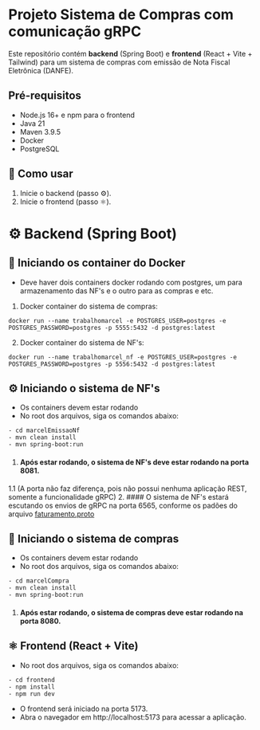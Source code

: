 # Projeto Sistema de Compras com comunicação gRPC
Este repositório contém **backend** (Spring Boot) e **frontend** (React + Vite + Tailwind) para um sistema de compras com emissão de Nota Fiscal Eletrônica (DANFE).

## Pré-requisitos
- Node.js 16+ e npm para o frontend
- Java 21
- Maven 3.9.5
- Docker
- PostgreSQL

## 🚀 Como usar

1. Inicie o backend (passo ⚙️).
2. Inicie o frontend (passo ⚛️).

# ⚙️ Backend (Spring Boot)

## 🐳 Iniciando os container do Docker
- Deve haver dois containers docker rodando com postgres, um para armazenamento das NF's e o outro para as compras e etc.

1. Docker container do sistema de compras:
```
docker run --name trabalhomarcel -e POSTGRES_USER=postgres -e POSTGRES_PASSWORD=postgres -p 5555:5432 -d postgres:latest
```

2. Docker container do sistema de NF's:
```
docker run --name trabalhomarcel_nf -e POSTGRES_USER=postgres -e POSTGRES_PASSWORD=postgres -p 5556:5432 -d postgres:latest
```

## ⚙️ Iniciando o sistema de NF's
- Os containers devem estar rodando
- No root dos arquivos, siga os comandos abaixo:
```
- cd marcelEmissaoNf
- mvn clean install
- mvn spring-boot:run
```
1. #### Após estar rodando, o sistema de NF's deve estar rodando na porta 8081.
1.1 (A porta não faz diferença, pois não possui nenhuma aplicação REST, somente a funcionalidade gRPC)
2. #### O sistema de NF's estará escutando os envios de gRPC na porta 6565, conforme os padões do arquivo [faturamento.proto](./marcelEmissaoNf/src/main/proto/faturamento.proto)

## 🛒 Iniciando o sistema de compras
- Os containers devem estar rodando
- No root dos arquivos, siga os comandos abaixo:
```
- cd marcelCompra
- mvn clean install
- mvn spring-boot:run
```
1. #### Após estar rodando, o sistema de compras deve estar rodando na porta 8080.

## ⚛️ Frontend (React + Vite)

- No root dos arquivos, siga os comandos abaixo:
```
- cd frontend
- npm install
- npm run dev
```
- O frontend será iniciado na porta 5173.
- Abra o navegador em http://localhost:5173 para acessar a aplicação.

